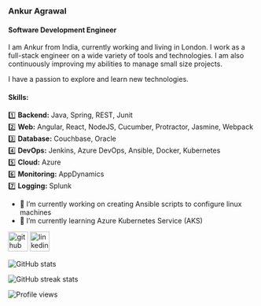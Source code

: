 ### Ankur Agrawal
#### Software Development Engineer

I am Ankur from India, currently working and living in London. I work as a full-stack engineer on a wide variety of tools and technologies. I am also continuously improving my abilities to manage small size projects.

I have a passion to explore and learn new technologies.

#### Skills:
:one: **Backend:** Java, Spring, REST, Junit  
:two: **Web:** Angular, React, NodeJS, Cucumber, Protractor, Jasmine, Webpack  
:three: **Database:** Couchbase, Oracle  
:four: **DevOps:** Jenkins, Azure DevOps, Ansible, Docker, Kubernetes  
:five: **Cloud:** Azure  
:six: **Monitoring:** AppDynamics  
:seven: **Logging:** Splunk  

- 🔭 I’m currently working on creating Ansible scripts to configure linux machines 
- 🌱 I’m currently learning Azure Kubernetes Service (AKS) 


[<img src='https://cdn.jsdelivr.net/npm/simple-icons@3.0.1/icons/github.svg' alt='github' height='40'>](https://github.com/ankur93)  [<img src='https://cdn.jsdelivr.net/npm/simple-icons@3.0.1/icons/linkedin.svg' alt='linkedin' height='40'>](https://www.linkedin.com/in/ankur--agrawal/)  

![GitHub stats](https://github-readme-stats.vercel.app/api?username=ankur93&show_icons=true)  

![GitHub streak stats](https://github-readme-streak-stats.herokuapp.com/?user=ankur93)  

![Profile views](https://gpvc.arturio.dev/ankur93)  
